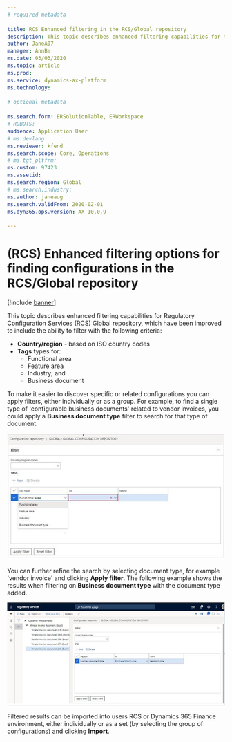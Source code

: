 ```yaml
---
# required metadata

title: RCS Enhanced filtering in the RCS/Global repository
description: This topic describes enhanced filtering capabilities for the RCS Global repository, which have been improved to include the additional filters.
author: JaneA07      
manager: AnnBe
ms.date: 03/03/2020
ms.topic: article
ms.prod: 
ms.service: dynamics-ax-platform
ms.technology: 

# optional metadata

ms.search.form: ERSolutionTable, ERWorkspace
# ROBOTS: 
audience: Application User
# ms.devlang: 
ms.reviewer: kfend
ms.search.scope: Core, Operations
# ms.tgt_pltfrm: 
ms.custom: 97423
ms.assetid: 
ms.search.region: Global
# ms.search.industry: 
ms.author: janeaug
ms.search.validFrom: 2020-02-01
ms.dyn365.ops.version: AX 10.0.9

---
```


# (RCS) Enhanced filtering options for finding configurations in the RCS/Global repository

[!include [banner](../includes/banner.md)]

This topic describes enhanced filtering capabilities for Regulatory Configuration Services (RCS) Global repository, which have been improved to include the ability to filter with the following criteria: 
- **Country/region** - based on ISO country codes  
- **Tags** types for:
  - Functional area
  - Feature area
  - Industry; and 
  - Business document 

To make it easier to discover specific or related configurations you can apply filters, either individually or as a group. For example, to find a single type of 'configurable business documents' related to vendor invoices, you could apply a **Business document type** filter to search for that type of document. 

[![Filter section for Global repository](media/rcs-enhanced-filter-section.JPG)](./media/rcs-enhanced-filter-section.JPG) 

You can further refine the search by selecting document type, for example 'vendor invoice' and clicking **Apply filter**. The following example shows the results when filtering on **Business document type** with the document type added. 

[![Applied filter and Import for business document type](media/rcs-enhanced-filtering-applied.JPG)](./media/rcs-enhanced-filtering-applied.JPG) 

Filtered results can be imported into users RCS or Dynamics 365 Finance environment, either individually or as a set (by selecting the group of configurations) and clicking **Import**.








